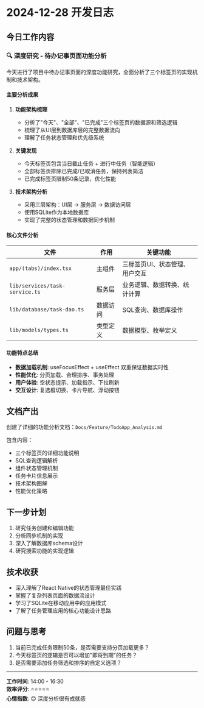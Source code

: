 # 2024-12-28 开发日志

## 今日工作内容

### 🔍 深度研究 - 待办记事页面功能分析

今天进行了项目中待办记事页面的深度功能研究，全面分析了三个标签页的实现机制和技术架构。

#### 主要分析成果

1. **功能架构梳理**
   - 分析了"今天"、"全部"、"已完成"三个标签页的数据源和筛选逻辑
   - 梳理了从UI层到数据库层的完整数据流向
   - 理解了任务状态管理和优先级系统

2. **关键发现**
   - 今天标签页包含当日截止任务 + 进行中任务（智能逻辑）
   - 全部标签页排除已完成/已取消任务，保持列表简洁
   - 已完成标签页限制50条记录，优化性能

3. **技术架构分析**
   - 采用三层架构：UI层 → 服务层 → 数据访问层
   - 使用SQLite作为本地数据库
   - 实现了完整的状态管理和数据同步机制

#### 核心文件分析

| 文件 | 作用 | 关键功能 |
|------|------|----------|
| `app/(tabs)/index.tsx` | 主组件 | 三标签页UI、状态管理、用户交互 |
| `lib/services/task-service.ts` | 服务层 | 业务逻辑、数据转换、统计计算 |
| `lib/database/task-dao.ts` | 数据访问 | SQL查询、数据库操作 |
| `lib/models/types.ts` | 类型定义 | 数据模型、枚举定义 |

#### 功能特点总结

- **数据加载机制**: useFocusEffect + useEffect 双重保证数据实时性
- **性能优化**: 分页加载、合理排序、事务处理
- **用户体验**: 空状态提示、加载指示、下拉刷新
- **交互设计**: 复选框切换、卡片导航、浮动按钮

## 文档产出

创建了详细的功能分析文档：`Docs/Feature/TodoApp_Analysis.md`

包含内容：
- 三个标签页的详细功能说明
- SQL查询逻辑解析
- 组件状态管理机制
- 任务卡片信息展示
- 技术架构图解
- 性能优化策略

## 下一步计划

1. 研究任务创建和编辑功能
2. 分析同步机制的实现
3. 深入了解数据库schema设计
4. 研究搜索功能的实现逻辑

## 技术收获

- 深入理解了React Native的状态管理最佳实践
- 掌握了复杂列表页面的数据流设计
- 学习了SQLite在移动应用中的应用模式
- 了解了任务管理应用的核心功能设计思路

## 问题与思考

1. 当前已完成任务限制50条，是否需要支持分页加载更多？
2. 今天标签页的逻辑是否可以增加"即将到期"的任务？
3. 是否需要添加任务筛选和排序的自定义选项？

---

**工作时间**: 14:00 - 16:30  
**效率评分**: ⭐⭐⭐⭐⭐  
**心情指数**: 😊 深度分析很有成就感 